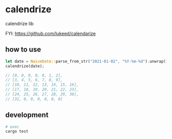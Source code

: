 # calendrize

calendrize lib

FYI: https://github.com/lukeed/calendarize

## how to use

```rs
let date = NaiveDate::parse_from_str("2021-01-02", "%Y-%m-%d").unwrap();
calendrize(date);

// [0, 0, 0, 0, 0, 1, 2],
// [3, 4, 5, 6, 7, 8, 9],
// [10, 11, 12, 13, 14, 15, 16],
// [17, 18, 19, 20, 21, 22, 23],
// [24, 25, 26, 27, 28, 29, 30],
// [31, 0, 0, 0, 0, 0, 0]
```

## development

```sh
# exec
cargo test
```
